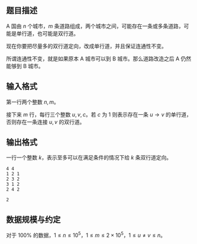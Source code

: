 ## 题目描述

A 国由 $n$ 个城市，$m$ 条道路组成，两个城市之间，可能存在一条或多条道路，可能是单行道，也可能是双行道。

现在你要把尽量多的双行道定向，改成单行道，并且保证连通性不变。

所谓连通性不变，就是如果原本 A 城市可以到 B 城市。那么道路改造之后 A 仍然能够到 B 城市。

## 输入格式

第一行两个整数 $n,m$。

接下来 $m$ 行，每行三个整数 $u,v,c$。若 $c$ 为 $1$ 则表示存在一条 $u\to v$ 的单行道，否则存在一条连接 $u,v$ 的双行道。

## 输出格式

一行一个整数 $k$，表示至多可以在满足条件的情况下给 $k$ 条双行道定向。

```input1
4 4
1 2 1
2 3 2
3 1 2
2 4 2
```

```output1
2
```

## 数据规模与约定

对于 $100\%$ 的数据，$1\leq n\leq 10^5$，$1\leq m\leq 2\times 10^5$，$1\leq u\not = v\leq n$。